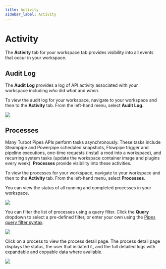 ```yaml
---
title: Activity
sidebar_label: Activity
---
```


# Activity

The **Activity** tab for your workspace tab provides visibility into all events that occur in your workspace.  

## Audit Log

The **Audit Log** provides a log of API activity associated with your workspace including _who_ did _what_ and _when_.

To view the audit log for your workspace, navigate to your workspace and then to the **Activity** tab.  From the left-hand menu, select **Audit Log**.

![](/images/docs/pipes/workspace_audit_log.png)
<br />


## Processes


Many Turbot Pipes APIs perform tasks asynchronously. These tasks include Steampipe and Powerpipe scheduled snapshots, Flowpipe trigger and pipeline executions, one-time requests (install a mod into a workspace), and recurring system tasks (update the workspace container image and plugins every week). **Processes** provide visibility into these activities.

To view the processes for your workspace, navigate to your workspace and then to the **Activity** tab.  From the left-hand menu, select **Processes**.

You can view the status of all running and completed processes in your workspace.


![](/images/docs/pipes/workspace_process_list.png)

You can filter the list of processes using a query filter.  Click the **Query** dropdown to select a pre-defined filter, or enter your own using the [Pipes query filter syntax](/pipes/docs/reference/query-filter#syntax).


![](/images/docs/pipes/workspace_process_list_filtered.png)


Click on a process to view the process detail page. The process detail page displays the status, the user that initiated it, and the full detailed logs with expandable and copyable data where available.

![](/images/docs/pipes/process_detail.png)
